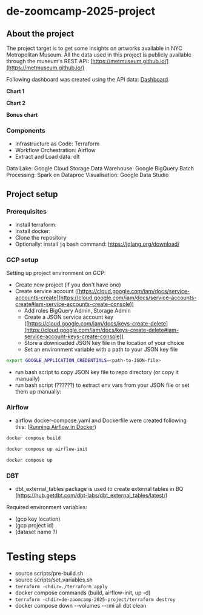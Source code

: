 # de-zoomcamp-2025-project

## About the project

The project target is to get some insights on artworks available in NYC Metropolitan Museum. All the data used in this project is publicly available through the museum's REST API: [https://metmuseum.github.io/](https://metmuseum.github.io/)

Following dashboard was created using the API data: [Dashboard](https://lookerstudio.google.com/reporting/0e7d5875-999e-4fa6-9c6d-35adfdb9bd2b).

__Chart 1__

__Chart 2__

__Bonus chart__


### Components

- Infrastructure as Code: Terraform
- Workflow Orchestration: Airflow
- Extract and Load data: dlt

Data Lake: Google Cloud Storage
Data Warehouse: Google BigQuery
Batch Processing: Spark on Dataproc
Visualisation: Google Data Studio

## Project setup

### Prerequisites
- Install terraform:
- Install docker:
- Clone the repository
- Optionally: install `jq` bash command: https://jqlang.org/download/

### GCP setup
Setting up project environment on GCP:
- Create new project (if you don't have one)
- Create service account ([https://cloud.google.com/iam/docs/service-accounts-create](https://cloud.google.com/iam/docs/service-accounts-create#iam-service-accounts-create-console))
    - Add roles BigQuery Admin, Storage Admin
    - Create a JSON service account key ([https://cloud.google.com/iam/docs/keys-create-delete](https://cloud.google.com/iam/docs/keys-create-delete#iam-service-account-keys-create-console))
    - Store a downloaded JSON key file in the location of your choice
    - Set an environment variable with a path to your JSON key file

```sh
export GOOGLE_APPLICATION_CREDENTIALS=<path-to-JSON-file>
```

- run bash script to copy JSON key file to repo directory (or copy it manually)
- run bash script (??????) to extract env vars from your JSON file or set them up manually:

### Airflow

- airflow docker-compose.yaml and Dockerfile were created following this: ([Running Airflow in Docker](https://airflow.apache.org/docs/apache-airflow/stable/howto/docker-compose/index.html))


```sh
docker compose build
```


```sh
docker compose up airflow-init
```

```sh
docker compose up
```

### DBT

- dbt_external_tables package is used to create external tables in BQ (https://hub.getdbt.com/dbt-labs/dbt_external_tables/latest/)


Required environment variables:
- (gcp key location)
- (gcp project id)
- (dataset name ?)



# Testing steps
- source scripts/pre-build.sh
- source scripts/set_variables.sh
- `terraform -chdir=./terraform apply`
- docker compose commands (build, airflow-init, up -d)
- `terraform -chdir=de-zoomcamp-2025-project/terraform destroy`
- docker compose down --volumes --rmi all
dbt clean
